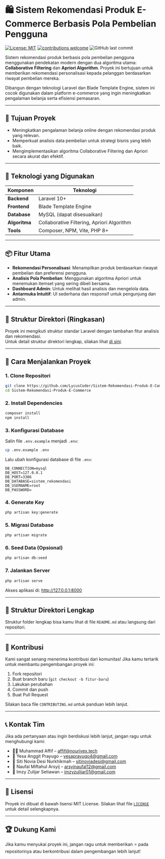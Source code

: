 # 🛍️ Sistem Rekomendasi Produk E-Commerce Berbasis Pola Pembelian Pengguna

[![License: MIT](https://img.shields.io/badge/License-MIT-blue.svg)](https://opensource.org/licenses/MIT)
[![contributions welcome](https://img.shields.io/badge/contributions-welcome-brightgreen.svg?style=flat)](https://github.com/username/repo/issues)
![GitHub last commit](https://img.shields.io/github/last-commit/username/repo)

Sistem rekomendasi produk berbasis pola pembelian pengguna menggunakan pendekatan modern dengan dua algoritma utama: **Collaborative Filtering** dan **Apriori Algorithm**. Proyek ini bertujuan untuk memberikan rekomendasi personalisasi kepada pelanggan berdasarkan riwayat pembelian mereka.

Dibangun dengan teknologi Laravel dan Blade Template Engine, sistem ini cocok digunakan dalam platform e-commerce yang ingin meningkatkan pengalaman belanja serta efisiensi pemasaran.

---

## 🎯 Tujuan Proyek

- Meningkatkan pengalaman belanja online dengan rekomendasi produk yang relevan.
- Memperkuat analisis data pembelian untuk strategi bisnis yang lebih baik.
- Mengimplementasikan algoritma Collaborative Filtering dan Apriori secara akurat dan efektif.

---

## 🔧 Teknologi yang Digunakan

| Komponen       | Teknologi                |
|----------------|--------------------------|
| **Backend**    | Laravel 10+              |
| **Frontend**   | Blade Template Engine    |
| **Database**   | MySQL (dapat disesuaikan)|
| **Algoritma**  | Collaborative Filtering, Apriori Algorithm |
| **Tools**      | Composer, NPM, Vite, PHP 8+ |

---

## 📦 Fitur Utama

- **Rekomendasi Personalisasi**: Menampilkan produk berdasarkan riwayat pembelian dan preferensi pengguna.
- **Analisis Pola Pembelian**: Menggunakan algoritma Apriori untuk menemukan itemset yang sering dibeli bersama.
- **Dashboard Admin**: Untuk melihat hasil analisis dan mengelola data.
- **Antarmuka Intuitif**: UI sederhana dan responsif untuk pengunjung dan admin.

---

## 📁 Struktur Direktori (Ringkasan)

Proyek ini mengikuti struktur standar Laravel dengan tambahan fitur analisis dan rekomendasi.  
Untuk detail struktur direktori lengkap, silakan lihat [di sini](#struktur-direktori-lengkap).

---

## 🚀 Cara Menjalankan Proyek

### 1. Clone Repositori
```bash
git clone https://github.com/LycusCoder/Sistem-Rekomendasi-Produk-E-Commerce.git
cd Sistem-Rekomendasi-Produk-E-Commerce
```

### 2. Install Dependencies
```bash
composer install
npm install
```

### 3. Konfigurasi Database
Salin file `.env.example` menjadi `.env`:
```bash
cp .env.example .env
```

Lalu ubah konfigurasi database di file `.env`:
```env
DB_CONNECTION=mysql
DB_HOST=127.0.0.1
DB_PORT=3306
DB_DATABASE=sistem_rekomendasi
DB_USERNAME=root
DB_PASSWORD=
```

### 4. Generate Key
```bash
php artisan key:generate
```

### 5. Migrasi Database
```bash
php artisan migrate
```

### 6. Seed Data (Opsional)
```bash
php artisan db:seed
```

### 7. Jalankan Server
```bash
php artisan serve
```

Akses aplikasi di: http://127.0.0.1:8000

---

## 📁 Struktur Direktori Lengkap

Struktur folder lengkap bisa kamu lihat di file `README.md` atau langsung dari repositori.

---

## 🤝 Kontribusi

Kami sangat senang menerima kontribusi dari komunitas! Jika kamu tertarik untuk membantu pengembangan proyek ini:

1. Fork repositori
2. Buat branch baru (`git checkout -b fitur-baru`)
3. Lakukan perubahan
4. Commit dan push
5. Buat Pull Request

Silakan baca file `CONTRIBUTING.md` untuk panduan lebih lanjut.

---

## 📞 Kontak Tim

Jika ada pertanyaan atau ingin berdiskusi lebih lanjut, jangan ragu untuk menghubungi kami:

- 👨‍💻 Muhammad Affif – affif@nourivex.tech
- 🌟 Yesa Anggit Prayugo – yesaprayugo4@gmail.com
- 📝 Siti Novia Desi Nurkhikmah – sitinoviadesi@gmail.com
- 🚀 Naufal Miftahul Arsyij – arsyinaufal12@gmail.com
- 🎉 Imzy Zulijar Setiawan – imzyzulijar01@gmail.com

---

## 📄 Lisensi

Proyek ini dibuat di bawah lisensi MIT License. Silakan lihat file [`LICENSE`](LICENSE) untuk detail selengkapnya.

---

## 🏆 Dukung Kami

Jika kamu menyukai proyek ini, jangan ragu untuk memberikan ⭐ pada repositorinya atau berkontribusi dalam pengembangan lebih lanjut!
